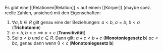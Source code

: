 Es gibt eine [[Relationen|Relation]] $<$ auf einem [[Körper]] (maybe spez. reelle Zahlen, unsicher) mit den Eigenschaften:
1. $\forall a,b \in R$ gilt genau eine der Beziehungen:
	$a < b$, $a = b$, $b < a$ (**Trichotomie**)
2. $a < b, b < c \implies a < c$ (**Transitivität**)
3. Sei $a < b$ und $c \in R$. Dann gilt:
	$a + c < b +c$ (**Monotoniegesetz b**)
	$ac < bc$, genau dann wenn $0 < c$ (**Monotoniegesetz b**)

